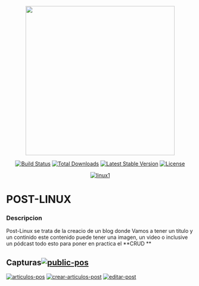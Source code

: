 <p align="center"><a href="https://laravel.com" target="_blank"><img src="https://raw.githubusercontent.com/laravel/art/master/logo-lockup/5%20SVG/2%20CMYK/1%20Full%20Color/laravel-logolockup-cmyk-red.svg" width="400"></a></p>

<p align="center">
<a href="https://travis-ci.org/laravel/framework"><img src="https://travis-ci.org/laravel/framework.svg" alt="Build Status"></a>
<a href="https://packagist.org/packages/laravel/framework"><img src="https://poser.pugx.org/laravel/framework/d/total.svg" alt="Total Downloads"></a>
<a href="https://packagist.org/packages/laravel/framework"><img src="https://poser.pugx.org/laravel/framework/v/stable.svg" alt="Latest Stable Version"></a>
<a href="https://packagist.org/packages/laravel/framework"><img src="https://poser.pugx.org/laravel/framework/license.svg" alt="License"></a>
</p>

<p align="center">
<a   href='https://postimg.cc/6THF18Bs' target='_blank'><img src='https://i.postimg.cc/6THF18Bs/linux1.png' border='0' alt='linux1'/></a>
</p>

# POST-LINUX
<h3>Descripcion</h3>
Post-Linux se trata de la creacio de un blog donde Vamos a tener un titulo y un continido
este contenido puede tener una imagen, un video o inclusive un pódcast  todo esto para poner en practica el **CRUD **
<h2>Capturas<a href='' target='_blank'><img src='https://i.postimg.cc/NMsP8pph/public-pos.png' border='0' alt='public-pos'/></a></h2>

<a href='' target='_blank'><img src='https://i.postimg.cc/d0RnHp0H/articulos-pos.png' border='0' alt='articulos-pos'/></a>
<a href='' target='_blank'><img src='https://i.postimg.cc/MZccDRHN/crear-articulos-post.png' border='0' alt='crear-articulos-post'/></a>
<a href='' target='_blank'><img src='https://i.postimg.cc/zB0HsvyB/editar-post.png' border='0' alt='editar-post'/></a>
